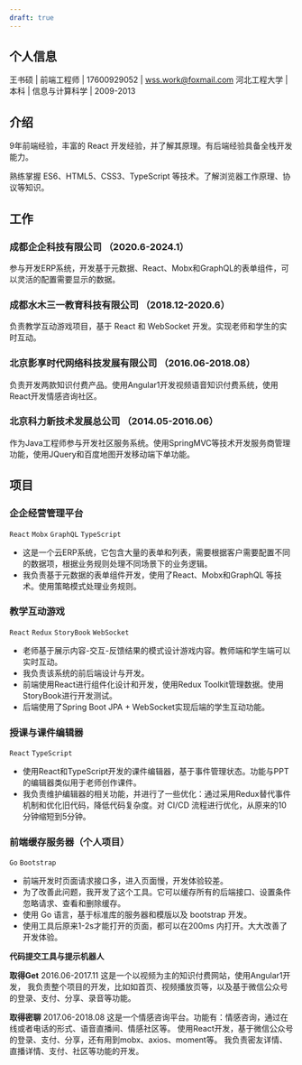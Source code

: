 ```yaml
---
draft: true
---
```

## 个人信息

王书硕 | 前端工程师 | 17600929052 | wss.work@foxmail.com
河北工程大学 | 本科 | 信息与计算科学 | 2009-2013

## 介绍

9年前端经验，丰富的 React 开发经验，并了解其原理。有后端经验具备全栈开发能力。

熟练掌握 ES6、HTML5、CSS3、TypeScript 等技术。了解浏览器工作原理、协议等知识。

## 工作

### 成都企企科技有限公司 （2020.6-2024.1）

参与开发ERP系统，开发基于元数据、React、Mobx和GraphQL的表单组件，可以灵活的配置需要显示的数据。

### 成都水木三一教育科技有限公司  （2018.12-2020.6）

负责教学互动游戏项目，基于 React 和 WebSocket 开发。实现老师和学生的实时互动。

### 北京影享时代网络科技发展有限公司 （2016.06-2018.08）

负责开发两款知识付费产品。使用Angular1开发视频语音知识付费系统，使用React开发情感咨询社区。

### 北京科力新技术发展总公司 （2014.05-2016.06）

作为Java工程师参与开发社区服务系统。使用SpringMVC等技术开发服务商管理功能，使用JQuery和百度地图开发移动端下单功能。

## 项目

### 企企经营管理平台

`React` `Mobx` `GraphQL` `TypeScript`
- 这是一个云ERP系统，它包含大量的表单和列表，需要根据客户需要配置不同的数据项，根据业务规则处理不同场景下的业务逻辑。
- 我负责基于元数据的表单组件开发，使用了React、Mobx和GraphQL 等技术。使用策略模式处理业务规则。

### 教学互动游戏

`React` `Redux` `StoryBook` `WebSocket`
- 老师基于展示内容-交互-反馈结果的模式设计游戏内容。教师端和学生端可以实时互动。
- 我负责该系统的前后端设计与开发。
- 前端使用React进行组件化设计和开发，使用Redux Toolkit管理数据。使用StoryBook进行开发测试。
- 后端使用了Spring Boot JPA + WebSocket实现后端的学生互动功能。

### 授课与课件编辑器

`React`  `TypeScript`
- 使用React和TypeScript开发的课件编辑器，基于事件管理状态。功能与PPT的编辑器类似用于老师创作课件。
- 我负责维护编辑器的相关功能，并进行了一些优化：通过采用Redux替代事件机制和优化旧代码，降低代码复杂度。对 CI/CD 流程进行优化，从原来的10分钟缩短到5分钟。

### 前端缓存服务器（个人项目）

`Go` `Bootstrap`
- 前端开发时页面请求接口多，进入页面慢，开发体验较差。 
- 为了改善此问题，我开发了这个工具。它可以缓存所有的后端接口、设置条件忽略请求、查看和删除缓存。
- 使用 Go 语言，基于标准库的服务器和模版以及 bootstrap 开发。
- 使用工具后原来1-2s才能打开的页面，都可以在200ms 内打开。大大改善了开发体验。

**代码提交工具与提示机器人**

**取得Get**
2016.06-2017.11
这是一个以视频为主的知识付费网站，使用Angular1开发，
我负责整个项目的开发，比如如首页、视频播放页等，以及基于微信公众号的登录、支付、分享、录音等功能。

**取得密聊**
2017.06-2018.08
这是一个情感咨询平台。功能有：情感咨询，通过在线或者电话的形式、语音直播间、情感社区等。
使用React开发，基于微信公众号的登录、支付、分享，还有用到mobx、axios、moment等。
我负责密友详情、直播详情、支付、社区等功能的开发。